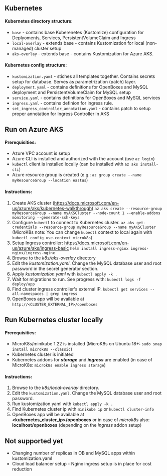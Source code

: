 ## Kubernetes

#### Kubernetes directory structure:
-  `base` - contains base Kuberenetes (Kustomize) configuration for Deplyoments, Services, PersistentVolumeClaim and Ingress
- `local-overlay` - extends base - contains Kustomization for local (non-managed) cluster setup
- `aks-overlay` - extends base - contains Kustomization for Azure AKS.

#### Kubernetes config structure:

-  `kustomization.yaml` - stiches all templates together. Contains secrets setup for database. Serves as parametrization (patch) layer.
-  `deployment.yaml` - contains definitions for OpenBoxes and MySQL deployment and PersistentVolumeClaim for MySQL setup
-  `service.yaml` - contains definitions for OpenBoxes and MySQL services
-  `ingress.yaml` - contains definion for ingress rule. 
- `set_ingress_controller_annotation.yaml` - contains patch to setup proper annotation for Ingress Controller in AKS

## Run on Azure AKS

#### Prerequisities:
- Azure VPC account is setup
- Azure CLI is installed and authorized with the account (use `az login`)
- `kubectl` client is installed locally (can be installed with `az aks install-cli`)
- Azure resource group is created (e.g.: `az group create --name myResourceGroup --location eastus`)

#### Instructions:

1. Create AKS cluster (https://docs.microsoft.com/en-us/azure/aks/kubernetes-walkthrough)
`az aks create --resource-group myResourceGroup --name myAKSCluster --node-count 1 --enable-addons monitoring --generate-ssh-keys`
1. Configure `kubectl` to connect to Kubernetes cluster. 
`az aks get-credentials --resource-group myResourceGroup --name myAKSCluster`
(MicroK8s note: You can change `kubectl` context to local again with `kubectl config use-context microk8s`)
1. Setup Ingress controller: https://docs.microsoft.com/en-us/azure/aks/ingress-basic
`helm install ingress-nginx ingress-nginx/ingress-nginx`
1. Browse to the _k8s/aks-overlay_ directory
1. Edit the _kustomization.yaml_. Change the MySQL database user and root password in the secret generator section.
1. Apply _kustomization.yaml_ with 
`kubectl apply -k .`
1. Wait for migrations to run. See progress with:
`kubectl logs -f deploy/app`
1. Find cluster ingress controller's external IP.
`kubectl get services --all-namespaces | grep ingress`
1. OpenBoxes app will be available at
`http://<CLUSTER_EXTERNAL_IP>/openboxes`

## Run Kubernetes cluster locally

#### Prerequisities:
- MicroK8s/minikube 1.22 is installed (MicroK8s on Ubuntu 18+: `sudo snap install microk8s --classic`)
- Kubernetes cluster is initiated
- Kubernetes addons for _**storage**_ and _**ingress**_ are enabled (in case of MicroK8s: `microk8s enable ingress storage`)

#### Instructions:

1. Browse to the _k8s/local-overlay_ directory.
1. Edit the `kustomization.yaml`. Change the MySQL database user and root password.
1. Run kustomization.yaml with 
`kubectl apply -k .`
1. Find Kubernetes cluster ip with `minikube ip` or `kubectl cluster-info`
1. OpenBoxes app will be available at __<kubernetes_cluster_ip>/openboxes__ 
or in case of _microk8s_ also: __localhost/openboxes__ (depending on the *ingress* addon setup)


## Not supported yet

* Changing number of replicas in OB and MySQL apps within kustomization.yaml
* Cloud load balancer setup - Nginx ingress setup is in place for cost reduction
